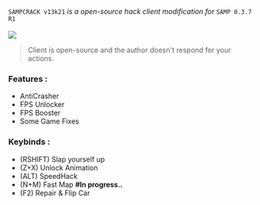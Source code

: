 `SAMPCRACK v13k21` <i>is a open-source hack client modification for</i> `SAMP 0.3.7 R1`<br><br>
![](https://i.imgur.com/zUT4fGd.png)
<!-- ![](https://i.imgur.com/lbjKyeT.png)
![](https://i.imgur.com/SKGB3P2.png) -->
> Client is open-source and the author doesn't respond for your actions.

### Features :
- AntiCrasher
- FPS Unlocker
- FPS Booster
- Some Game Fixes

### Keybinds :
- (RSHIFT) Slap yourself up
- (Z+X) Unlock Animation
- (ALT) SpeedHack
- (N+M) Fast Map **#In progress..**
- (F2) Repair & Flip Car

